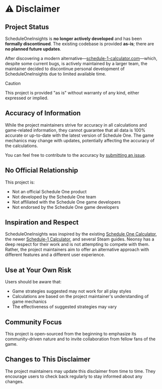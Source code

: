 # ⚠️ Disclaimer

## Project Status

ScheduleOneInsights is **no longer actively developed** and has been **formally discontinued**.
The existing codebase is provided **as-is**; there are **no planned future updates**.

After discovering a modern alternative—[schedule-1-calculator.com](https://schedule-1-calculator.com)—which, despite some current bugs, is actively maintained by a larger team, the maintainer decided to discontinue personal development of ScheduleOneInsights due to limited available time.

> [!CAUTION]
> This project is provided "as is" without warranty of any kind, either expressed or implied.

## Accuracy of Information

While the project maintainers strive for accuracy in all calculations and game-related information, they cannot guarantee that all data is 100% accurate or up-to-date with the latest version of Schedule One.
The game mechanics may change with updates, potentially affecting the accuracy of the calculations.

You can feel free to contribute to the accuracy by [submitting an issue](https://github.com/Neonsy/ScheduleOneInsights/issues/new?assignees=&labels=&template=bug-report.yml).

## No Official Relationship

This project is:

-   Not an official Schedule One product
-   Not developed by the Schedule One team
-   Not affiliated with the Schedule One game developers
-   Not endorsed by the Schedule One game developers

## Inspiration and Respect

ScheduleOneInsights was inspired by the existing [Schedule One Calculator](https://schedule1-calculator.com), the newer [Schedule-1 Calculator](https://schedule-1-calculator.com), and several Steam guides.
Neonsy has a deep respect for their work and is not attempting to compete with them.
Rather, the project maintainers aim to offer an alternative approach with different features and a different user experience.

## Use at Your Own Risk

Users should be aware that:

-   Game strategies suggested may not work for all play styles
-   Calculations are based on the project maintainer's understanding of game mechanics
-   The effectiveness of suggested strategies may vary

## Community Focus

This project is open-sourced from the beginning to emphasize its community-driven nature and to invite collaboration from fellow fans of the game.

## Changes to This Disclaimer

The project maintainers may update this disclaimer from time to time.
They encourage users to check back regularly to stay informed about any changes.
